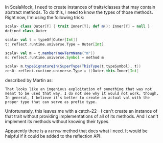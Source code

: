 In ScalaMock, I need to create instances of traits/classes that may contain abstract methods. To do this, I need to know the types of those methods. Right now, I'm using the following trick:

```scala
scala> class Outer[T] { trait Inner[T]; def m(): Inner[T] = null }
defined class Outer

scala> val t = typeOf[Outer[Int]]
t: reflect.runtime.universe.Type = Outer[Int]

scala> val m = t.member(newTermName("m"))
m: reflect.runtime.universe.Symbol = method m

scala> m.typeSignatureIn(SuperType(ThisType(t.typeSymbol), t))
res0: reflect.runtime.universe.Type = ()Outer.this.Inner[Int]
```

described by Martin as:

```
That looks like an ingenious exploitation of something that was not meant to be used that way. I do not see why it would not work, though. In general, I believe it's better to create an actual val with the proper type that can serve as prefix type.
```

Unfortunately, this leaves me with a catch-22 - I can't create an instance of that trait without providing implementations of all of its methods. And I can't implement its methods without knowing their types.

Apparently there is a `narrow` method that does what I need. It would be helpful if it could be added to the reflection API.

